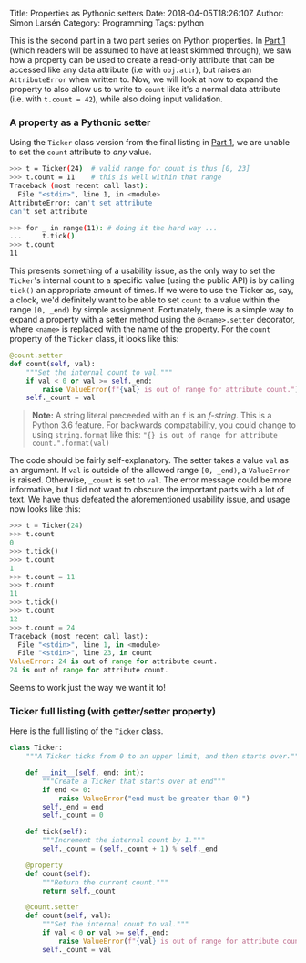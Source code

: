 Title: Properties as Pythonic setters
Date: 2018-04-05T18:26:10Z
Author: Simon Larsén
Category: Programming
Tags: python

This is the second part in a two part series on Python properties. In
[Part 1]({filename}pt1.md) (which readers will be assumed to
have at least skimmed through), we saw how a property can be used to create a
read-only attribute that can be accessed like any data attribute (i.e with
`obj.attr`), but raises an `AttributeError` when written to. Now, we will look
at how to expand the property to also allow us to write to `count` like it's a
normal data attribute (i.e. with `t.count = 42`), while also doing input
validation.

### A property as a Pythonic setter
Using the `Ticker` class version from the final listing in 
[Part 1]({filename}pt1.md), we are unable to set the `count`
attribute to _any_ value.

```bash
>>> t = Ticker(24)  # valid range for count is thus [0, 23]
>>> t.count = 11    # this is well within that range
Traceback (most recent call last):
  File "<stdin>", line 1, in <module>
AttributeError: can't set attribute
can't set attribute

>>> for _ in range(11): # doing it the hard way ...
...     t.tick()
>>> t.count
11
```

This presents something of a usability issue, as the only way to set the
`Ticker`'s internal count to a specific value (using the public API) is by
calling `tick()` an appropriate amount of times. If we were to use the Ticker
as, say, a clock, we'd definitely want to be able to set `count` to a value
within the range `[0, _end)` by simple assignment. Fortunately, there is a
simple way to expand a property with a setter method using the `@<name>.setter`
decorator, where `<name>` is replaced with the name of the property. For the
`count` property of the `Ticker` class, it looks like this:

```python
@count.setter
def count(self, val):
    """Set the internal count to val."""
    if val < 0 or val >= self._end:
        raise ValueError(f"{val} is out of range for attribute count.")
    self._count = val
```

> **Note:** A string literal preceeded with an `f` is an _f-string_. This is a
> Python 3.6 feature. For backwards compatability, you could change to using
> `string.format` like this: 
>   `"{} is out of range for attribute count.".format(val)`
            
The code should be fairly self-explanatory. The setter takes a value `val` as
an argument. If `val` is outside of the allowed range `[0, _end)`, a
`ValueError` is raised.  Otherwise, `_count` is set to `val`. The error message
could be more informative, but I did not want to obscure the important parts
with a lot of text. We have thus defeated the aforementioned usability issue,
and usage now looks like this:

```python
>>> t = Ticker(24)
>>> t.count
0
>>> t.tick()
>>> t.count
1
>>> t.count = 11
>>> t.count
11
>>> t.tick()
>>> t.count
12
>>> t.count = 24
Traceback (most recent call last):
  File "<stdin>", line 1, in <module>
  File "<stdin>", line 23, in count
ValueError: 24 is out of range for attribute count.
24 is out of range for attribute count.
```

Seems to work just the way we want it to!

### Ticker full listing (with getter/setter property)
Here is the full listing of the `Ticker` class.

```python
class Ticker:
    """A Ticker ticks from 0 to an upper limit, and then starts over."""

    def __init__(self, end: int):
        """Create a Ticker that starts over at end"""
        if end <= 0:
            raise ValueError("end must be greater than 0!")
        self._end = end
        self._count = 0

    def tick(self):
        """Increment the internal count by 1."""
        self._count = (self._count + 1) % self._end

    @property
    def count(self):
        """Return the current count."""
        return self._count

    @count.setter
    def count(self, val):
        """Set the internal count to val."""
        if val < 0 or val >= self._end:
            raise ValueError(f"{val} is out of range for attribute count.")
        self._count = val
```
